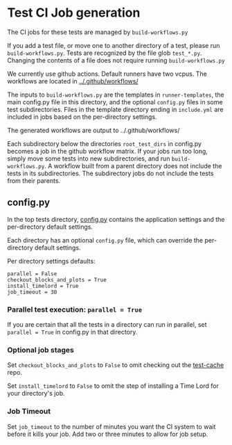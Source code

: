 
# Test CI Job generation

The CI jobs for these tests are managed by `build-workflows.py`

If you add a test file, or move one to another directory of a test, please run `build-workflows.py`.
Tests are recognized by the file glob `test_*.py`.
Changing the contents of a file does not require running `build-workflows.py`

We currently use github actions. Default runners have two vcpus.
The workflows are located in [../.github/workflows/](https://github.com/Chia-Network/chia-blockchain/tree/main/.github/workflows)

The inputs to `build-workflows.py` are the templates in `runner-templates`, the main config.py file in this directory,
and the optional `config.py` files in some test subdirectories.
Files in the template directory ending in `include.yml` are included in jobs based on the per-directory settings.

The generated workflows are output to ../.github/workflows/

Each subdirectory below the directories `root_test_dirs` in config.py becomes a job in the github workflow matrix.
If your jobs run too long, simply move some tests into new subdirectories, and run `build-workflows.py`.
A workflow built from a parent directory does not include the tests in its subdirectories.
The subdirectory jobs do not include the tests from their parents.

## config.py

In the top tests directory, [config.py](https://github.com/Chia-Network/chia-blockchain/tree/main/tests/config.py)
contains the application settings and the per-directory default settings.

Each directory has an optional `config.py` file, which can override the per-directory default settings.

Per directory settings defaults:

```
parallel = False
checkout_blocks_and_plots = True
install_timelord = True
job_timeout = 30
```

### Parallel test execution: `parallel = True`

If you are certain that all the tests in a directory can run in parallel, set `parallel = True` in config.py in that directory.

### Optional job stages

Set `checkout_blocks_and_plots` to `False` to omit checking out the [test-cache](https://github.com/Chia-Network/test-cache) repo.

Set `install_timelord` to `False` to omit the step of installing a Time Lord for your directory's job.

### Job Timeout

Set `job_timeout` to the number of minutes you want the CI system to wait before it kills your job.
Add two or three minutes to allow for job setup.